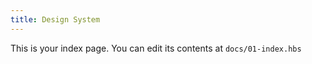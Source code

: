 ```yaml
---
title: Design System
---
```


This is your index page. You can edit its contents at `docs/01-index.hbs`
